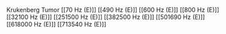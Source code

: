 Krukenberg Tumor
[[70 Hz (E)]]
[[490 Hz (E)]]
[[600 Hz (E)]]
[[800 Hz (E)]]
[[32100 Hz (E)]]
[[251500 Hz (E)]]
[[382500 Hz (E)]]
[[501690 Hz (E)]]
[[618000 Hz (E)]]
[[713540 Hz (E)]]